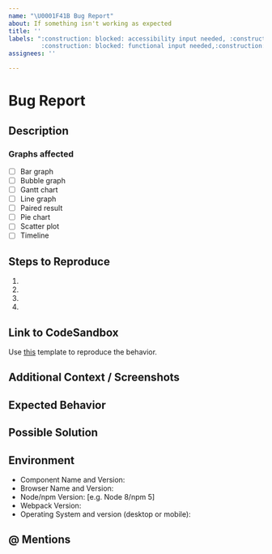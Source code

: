 ```yaml
---
name: "\U0001F41B Bug Report"
about: If something isn't working as expected
title: ''
labels: ":construction: blocked: accessibility input needed, :construction: blocked: engineering input needed, 
         :construction: blocked: functional input needed,:construction: blocked: reporter input needed, :construction: blocked: ux input needed"
assignees: ''

---
```


# Bug Report

## Description
<!-- A clear and concise description of what the bug is. -->
<!-- Providing a link to a live example / minimal demo of the problem greatly helps us debug issues. -->

### Graphs affected

* [ ]  Bar graph
* [ ]  Bubble graph
* [ ]  Gantt chart
* [ ]  Line graph
* [ ]  Paired result
* [ ]  Pie chart
* [ ]  Scatter plot
* [ ]  Timeline

## Steps to Reproduce
<!-- Please specify the exact steps you took for this bug to occur. -->
<!-- Provide as much detail as possible so we're able to reproduce these steps. -->
1.
2.
3.
4.

## Link to CodeSandbox
Use [this](https://codesandbox.io/s/keen-thunder-nh5gk?file=/src/data.js) template to reproduce the behavior.

## Additional Context / Screenshots
<!-- Add any other context about the problem here. If applicable, add screenshots to help explain. -->

## Expected Behavior
<!-- A clear and concise description of what you expected to happen. -->

## Possible Solution
<!--- If you have suggestions to fix the bug, let us know -->

## Environment
<!-- Include as many relevant details about the environment you experienced the bug in -->
* Component Name and Version:
* Browser Name and Version:
* Node/npm Version: [e.g. Node 8/npm 5]
* Webpack Version:
* Operating System and version (desktop or mobile):

## @ Mentions
<!-- @ Mention anyone on the terra team that you have been working with so far. -->

